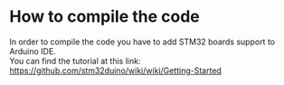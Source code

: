 # How to compile the code
In order to compile the code you have to add STM32 boards support to Arduino IDE.  
You can find the tutorial at this link: https://github.com/stm32duino/wiki/wiki/Getting-Started